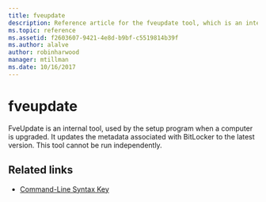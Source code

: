 ```yaml
---
title: fveupdate
description: Reference article for the fveupdate tool, which is an internal tool used by the setup program when a computer is upgraded.
ms.topic: reference
ms.assetid: f2603607-9421-4e8d-b9bf-c5519814b39f
ms.author: alalve
author: robinharwood
manager: mtillman
ms.date: 10/16/2017
---
```


# fveupdate

FveUpdate is an internal tool, used by the setup program when a computer is upgraded. It updates the metadata associated with BitLocker to the latest version. This tool cannot be run independently.

## Related links

- [Command-Line Syntax Key](command-line-syntax-key.md)
